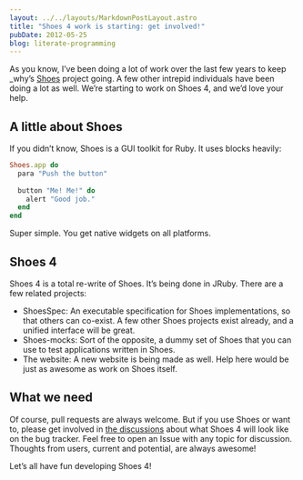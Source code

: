 ```yaml
---
layout: ../../layouts/MarkdownPostLayout.astro
title: "Shoes 4 work is starting: get involved!"
pubDate: 2012-05-25
blog: literate-programming
---
```



As you know, I’ve been doing a lot of work over the last few years to keep _why’s [Shoes](http://shoesrb.com/) project going. A few other intrepid individuals have been doing a lot as well. We’re starting to work on Shoes 4, and we’d love your help.

## A little about Shoes

If you didn’t know, Shoes is a GUI toolkit for Ruby. It uses blocks heavily:

```ruby
Shoes.app do
  para "Push the button"
  
  button "Me! Me!" do
    alert "Good job."
  end
end
```

Super simple. You get native widgets on all platforms.

## Shoes 4

Shoes 4 is a total re-write of Shoes. It’s being done in JRuby. There are a few related projects:

- ShoesSpec: An executable specification for Shoes implementations, so that others can co-exist. A few other Shoes projects exist already, and a unified interface will be great.
- Shoes-mocks: Sort of the opposite, a dummy set of Shoes that you can use to test applications written in Shoes.
- The website: A new website is being made as well. Help here would be just as awesome as work on Shoes itself.

## What we need

Of course, pull requests are always welcome. But if you use Shoes or want to, please get involved in [the discussions](http://github.com/shoes/shoes4/issues) about what Shoes 4 will look like on the bug tracker. Feel free to open an Issue with any topic for discussion. Thoughts from users, current and potential, are always awesome!

Let’s all have fun developing Shoes 4!
